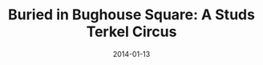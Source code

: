 ---
subheader: ''
description: "<p><span id=\"docs-internal-guid-2c908943-130d-d542-5dca-722b5649711c\"\
  ><span>Buried in Bughouse Square: A Studs Terkel Circus</span><span> </span><span>is\
  \ a new work produced by Theater and Performance Studies at the University of Chicago\
  \ that brings Halena Kays (Director) and Jay Torrence (Playwright) \_together with\
  \ a student ensemble to explore the life and work of Chicago artist and icon Studs\
  \ Terkel through expressions of circus, clown, and physical theater. \_With high\
  \ energy performances, </span><span>Buried in Bughouse Square: A Studs Terkel Circus</span><span>\
  \ </span><span>is suitable for ages 7-97 involving us all in the quest for story.\
  \ </span></span></p><p><span><span>by <strong>Jay Torrence</strong><br/>\ndirected\
  \ by <strong>Halena Kays</strong></span></span></p> <p><strong>Chris Deakin</strong>\
  \ (Narrator) is a third-year in the College studying Theater and Performance. He\
  \ has written, directed and performed for University Theater and Dean's Men productions,\
  \ including <em>Springwood Central Honors Society</em> (writer/director), <em>Hedda\
  \ Gabler</em> (Eilert Lovborg),<em> The House of Yes</em> (Marty), <em>The Merchant\
  \ of Venice</em> (Salario), <em>The Glass Menagerie</em> (Tom), <em>The Lion in\
  \ Winter</em> (John), <em>Twelfth Night</em> (Sebastian), and <em>The Violet Hour</em>\
  \ (Denny).</p><p><strong>Anton Osten</strong> (Studs Clown \"The Leader\") is a\
  \ third-year student majoring in Linguistics. He spends his free time writing fiction,\
  \ drama, and code in Python.</p><p><strong>Martin So</strong> (Studs Clown \"The\
  \ Helper\") is a fourth-year economics and TAPS major. Previous credits include:\
  \ Volpone (TAPS/Department of English), University of Laughs (UT Workshop), reWILDing\
  \ Genius (TAPS/The New Colony workshop premiere), and Oz (Le Vorris &amp; Vox).\
  \ He directed Trying to Find Chinatown by David Henry Hwang, and is currently the\
  \ dramaturgy intern for Court Theatre\u2019s production of M. Butterfly. Outside\
  \ of theatre, he is a member of Chicago Men\u2019s A Cappella. <em>Buried in Bughouse</em>\
  \ is his final UT performance before he graduates. Thank you to my family and friends!</p>\
  \ <p><strong>Sayri Suarez</strong> (Studs Clown \"The Innocent\") is a second-year\
  \ Computer Science major. She has previously acted in a Weekend of Workshops (Winter\
  \ '13) and <em>Godspell</em> (Winter '14).</p><p><strong>Lizzy Lewis </strong>(Ida\
  \ Clown) is a fourth-year Comparative Literature major. She has acted in numerous\
  \ UT/TAPS productions. Recent shows include <em>The House of Yes</em> (Jackie-O),\
  \ <em>Fool for Love</em> (May), and <em>Hedda Gabler</em> (Thea). She costume designed\
  \ <em>The Lion in Winter</em> and assistant costume designed <em>The Violet Hour</em>.</p><p><strong>Adam\
  \ Kratoska</strong> (Robert Rasmus), a third-year Linguistics major in the College,\
  \ has been involved with the circus since orientation week their first year. Specialising\
  \ in staff manipulation and tumbling, Adam has performed in and choreographed for\
  \ numerous Le Vorris &amp; Vox shows, and currently serves as president of the circus\
  \ board. On the theatre side of things Adam recently served as Lighting Designer\
  \ for <em>The Clean House</em> last UT season, and currently works in the Logan\
  \ Performance Hall. Finally, Adam would like to remind everyone in the audience\
  \ not to try any of the tricks in this show at home; run away and join the circus\
  \ instead!</p> <p><strong>Nora Bingham</strong> (Dolores Dante) is a fourth-year\
  \ in the College studying Spanish and TAPS. Her past performance experience includes<em>\
  \ Into the Woods</em>, <em>Much Ado About Nothing</em>, <em>Reefer Madness</em>,\
  \ Le Vorris &amp; Vox: <em>Tarot</em>, <em>River Jordan: A Circus Tale</em>, <em>Principia\
  \ Circusatica</em>, Le Vorris &amp; Vox presents: <em>Halloween</em>, <em>Grey Gardens</em>\
  \ and 8 New Work Week productions including her own recently completed project.\
  \ Her design credits include <em>The Violet Hour</em>, <em>The Lion in Winter</em>,\
  \ and Le Vorris &amp; Vox: <em>Oz</em>.</p><p><strong>Jay Feldman</strong> (Ed Paulson)\
  \ is a third-year Physics and Chemistry major, who has been involved in Le Vorris\
  \ &amp; Vox Circus since his first year. He has also been the sound designer for\
  \ <em>The Clean House</em>, and acted in Theater[24].</p><p><strong>Alexandra Levitas</strong>\
  \ (Mary Owsley) is a third-year Anthropology and TAPS major at the College. She\
  \ had been involved in five Le Vorris &amp; Vox circus shows primarily as a trapeze\
  \ artist and acrobat. She has also worked on multiple UT productions including,\
  \ most recently acting in <em>The Hamletmachine</em> (Karl Marx) and designing for\
  \ <em>Godspell</em> (Props Master/Set Assistant). She also designed the set for\
  \ the CES production of <em>croMangum</em>. This quarter she has also taken on her\
  \ first directing role by directing the New Work Week production of <em>The Back\
  \ Nine</em>.</p><p><strong>Rachel Markley</strong> (The Socialite), a graduating\
  \ third-year, started doing circus at the start of her first year a UChicago with\
  \ Le Vorris &amp; Vox. Having fallen in love with trapeze and partner acrobatics,\
  \ she feels most at home when her feet aren't touching the ground. Though she has\
  \ performed with LV&amp;V multiple times, this is her first performance as an \"\
  actor\".</p><p><strong>Halena Kays</strong> (Director) is the artistic director\
  \ of The Hypocrites where she both performs and directs. She is the co-founder and\
  \ former artistic director of Barrel of Monkeys where she created and directed the\
  \ majority of their public performances. She is a founding member of the newly formed\
  \ artistic collaborative, The Ruffians, and directed their recent hit production\
  \ of <em>Burning Bluebeard</em>. She is a UT-Austin and Northwestern grad, former\
  \ member of the Big Apple Circus Clown Care unit, Co-artistic Curator for Theater\
  \ on the Lake and a teacher at The University of Chicago.</p><p>Halena is an Artistic\
  \ Associate with the Neo-Futurists were she directed <em>44 Plays for 44 Presidents</em>,\
  \ <em>Burning Bluebeard</em>, co-created and directed <em>Daredevils </em>and <em>Daredevils\
  \ Hamlet</em> and the site-specific extravaganza, <em>Fake Lake</em>.</p><p>Halena\
  \ has been nominated for a Jefferson Citation for Best Supporting Actress and Best\
  \ Direction, named one of the top 50 \u201Cplayers\u201D in Chicago theater by NewCity,\
  \ and received a signed letter from Mr. Rogers saying she was \u201Cspecial\u201D\
  \ in 1978. She also recently made an awesome kid named Ripley Rose who can spin\
  \ and fall down.</p><p><strong>Jay Torrence</strong> (Playwright) is a founding\
  \ member of the artistic collective The Ruffians. He wrote and performed in the\
  \ plays <em>Burning Bluebeard</em>, <em>Roustabout: The Great Circus Train Wreck!</em>\
  \ and <em>Ivywild</em>. Torrence has also performed locally and toured nationally\
  \ with 500 Clown, Redmoon Theater and The Neo-Futurists.</p><p><strong>Nathan R.\
  \ Rohrer</strong> (Costume Designer), with over 100 productions to his name, has\
  \ been a successful theatrical costume designer in Chicago since 2007, where his\
  \ costume designs have been seen in theatre and dance productions citywide. He has\
  \ worked with numerous Chicago dance companies, having designed for Hubbard Street\
  \ Dance Chicago, River North Chicago Dance, Thodos Dance Chicago, Deeply Rooted\
  \ Productions, and many others. Nathan has also designed for such theatre companies\
  \ as Lifeline Theatre, Griffin Theatre, City Lit Theatre, and Emerald City Theatre,\
  \ and has also worked with Chicago Shakespeare Theatre, Marriott-Lincolnshire Theatre,\
  \ Northwestern University, and countless other performing arts entities nationwide.\
  \ His picturesque costume renderings have been exhibited and sold in art galleries,\
  \ and have been featured in Time Out Chicago. In addition to working as a Freelance\
  \ costume designer, Nathan is currently costume designer-in-residence at both Thodos\
  \ Dance Chicago and Chicago Repertory Ballet, where he is a founding member. Nathan\
  \ received his B.A. from the University of Wisconsin \u2013 Stevens Point.</p><p><strong>Jessica\
  \ Kuehnau Wardell</strong> (Scenic Designer) is a freelance Scenic and Costume Designer\
  \ in Chicago. Her Chicago credits include Rivendell Theatre (Jeff recommended <em>These\
  \ Shining Lives</em>), Griffin Theate (Jeff recommended<em> Company, Journey\u2019\
  s End), </em>Steep Theatre, A Red Orchid, The Building Stage, Pegasus Players, Lifeline\
  \ Theatre, Circle Theatre and Metropolis Performing Arts Center.\_ Jessica is a\
  \ founding ensemble member of Adventure Stage Chicago and Backstage Theatre Company\
  \ and artistic associate with MPAACT. She earned her MFA from Northwestern University\
  \ in 2007, and is currently the Director of Design at University of Chicago. Her\
  \ online portfolio is at jesskdesign.com.</p><p><strong>Mikhail Fiksel</strong>\
  \ (Sound Designer) is a Chicago based designer, composer and performer. Recent Chicago\
  \ work includes projects with Writers\u2019 Theatre, Victory Gardens, Redmoon Theater,\
  \ Goodman Theatre, Northlight Theatre, Albany Park Theatre Project, The Hypocrites\
  \ and Timeline Theatre. Regional and Off-Broadway credits include American Conservatory\
  \ Theatre, Dallas Theater Center, Berkeley Repertory Theatre, Geffen Playhouse,\
  \ The Repertory Theatre of St. Louis, Milwaukee Chamber Theatre and Second Stage\
  \ Theatre. International credits include Tukkers Connexion (Arnhem, Holland) and\
  \ International Festival of Londrina (Londrina, Brazil). Recent film composition\
  \ credits include\_The Wise Kids\_and\_In Memoriam. He has received seven Joseph\
  \ Jefferson Awards, a Lucille Lortel Award, A Garland Award and an After Dark Award\
  \ for an Original Musical. He was also nominated for the Henry Hewes Design Award\
  \ and was honored with The Michael Maggio Emerging Designer Award. Fiksel is an\
  \ ensemble member of 2nd Story, an Artistic Associate with Collaboraction, Wildclaw\
  \ Theatre and Redmoon Theatre.\_<a href=\"http://www.mikhailfiksel.com/\">www.mikhailfiksel.com</a></p><p><strong>Matthew\
  \ Gawryk</strong> (Lighting Designer) works primarily as a lighting designer here\
  \ in Chicago, but has worn many hats while producing theater, dance, and music.\
  \ The Theater School at DePaul University graduated him in 2004 with a BFA in Lighting\
  \ Design. His work has been seen at A Red Orchid, Mary-Arrchie, Piven, Second City,\
  \ Lookingglass, and many other theaters. He has toured domestically and internationally\
  \ with Hubbard Street Dance and hit the road for a while with the gypsy/punk/marching\
  \ band Mucca Pazza. A variety of theatrical outreach programs and summer camps have\
  \ given him children to instruct in stage design, including the Chicago High School\
  \ for the Arts during the 2010-2011 school year. He is a co-recipient of an After\
  \ Dark Award, and a Jeff Award Nominee.</p><p><strong>Ben Carcello</strong> (Technical\
  \ Director) worked for two years as Technical Director at Presbyterian College.\
  \ He has also worked as a carpenter for Lookingglass Theatre Company and Chicago\
  \ Shakepeare Theater. He has a bachelor\u2019s degree in Theatre Design and Production\
  \ from Illinois State University.</p><p><strong>Jenny Pinson</strong> (Props Master)\
  \ has been a freelance Properties Designer in Chicago since her graduation in 2006\
  \ from The Theatre School of DePaul University where she received her BFA in Theatre\
  \ Technology. \_She's had the opportunity to work with a variety of theatre companies\
  \ in the Chicagoland area including, Theater Wit, Redtwist Theatre, Oakton Community\
  \ College, Route 66 Theatre Company, TUTA, Drury Lane Oakbrook, and Emerald City\
  \ Theatre Company to name a few.</p><p><strong>Lucy A. Little</strong> (Circus Choreographer)\
  \ is a graduate of UChicago (AB '12), where she studied Music Composition and the\
  \ applications of music in healthcare and social services. While at UChicago, Lucy\
  \ re-founded and ran the student circus troupe Le Vorris &amp; Vox Circus, during\
  \ which time she co-created and directed four circus productions. She is excited\
  \ to see how far the circus arts have come at UChicago, and is so happy to be involved\
  \ in this fantastic project! In the past, Lucy held the 2012-2013 Dr. Aizik Wolf\
  \ Human Rights Post-Baccalauretae Fellowship, which funded her work with Heartland\
  \ Alliance, where she developed creative arts programming for youth and trained\
  \ staff on best practices for use of the arts in social service work. Lucy currently\
  \ works on campus at the Institute of Politics and as a circus teacher with Chicago's\
  \ social youth circus organization, CircEsteem. Lucy is also a Cirque du Soleil-certified\
  \ social circus educator.</p><p><strong>Laura Ashlock</strong> (Production Manager)\
  \ has been professionally Stage Managing and Production Managing for the past 10\
  \ years. She comes to University Theatre from Emerald City Theatre Company where\
  \ she served as the Production Manager overseeing all of the mainstage and touring\
  \ productions. Laura has also worked at Steppenwolf Theatre Company as the Production\
  \ Management Apprentice and Chicago Shakespeare Theatre as the Production Management\
  \ Intern. Her Stage Management Highlights include being the Resident Stage Manager\
  \ at the Dorset Theater Festival in Vermont, Stage Manager for the Human Festival\
  \ in Chicago as well as numerous New Plays and World Premieres. Laura holds a BFA\
  \ in Stage Management from The Theatre School-De Paul University.</p><p><strong>Caroline\
  \ Gully Brown</strong> (Stage Manager) is a third-year Theater and Performance Studies\
  \ (TAPS) major pursuing a career in stage management. Past credits include: <em>Godspell</em>\
  \ (University Theater), <em>The Terrible Magic of Gertrude Lazarus</em> (The New\
  \ Colony), <em>Tales of Kalidasa</em> (Apsara/UT Collaboration), <em>Spring Awakening</em>\
  \ (The Theater School), <em>Tartuffe</em> (The Theater School), <em>La Boheme</em>\
  \ (La Musica Lirica<em>), An Actor Prepares</em> (TAPS), and <em>The Violet Hour</em>\
  \ (University Theater).</p><p><strong>Scarlett J. Kim</strong> (Assistant Director)\
  \ has directed (<em>The Hamletmachine</em>, <em>Hotel Nepenthe</em>, <em>4.48 Psychosis</em>),\
  \ acted (<em>The House of Yes</em>, <em>reWILDing Genius</em>, <em>The Vagina Monologues</em>),\
  \ and set designed (<em>Godspell</em>) with UT. She is the Chair of the University\
  \ Theater Committee.</p> <p><strong>Robert Eric Shoemaker</strong> (Assistant Scenic\
  \ Designer) has scenic designed for Dream Theater Company, written plays for American\
  \ Theater Company, and directed for 3 Brothers Theatre, but he will always treasure\
  \ his time at UChicago working with University Theater (Life is a Dream, Adaptation,\
  \ The Physicists, Hotel Nepenthe, Principia Circusatica, The Drowsy Chaperone, and\
  \ this production) and his baby the Classical Entertainment Society (Coriolanus,\
  \ Beowulf, Tiresias, Blood Weddin', Iron Bridal Feast). Thank you to Jess for being\
  \ a great mentor.</p><p><strong>Bobby Huggins </strong>(Assistant Sound Designer)\
  \ is a fourth-year Math major. He intends to pursue a career in Chicago theatre\
  \ after graduation, and he hopes the show fills you with wonder.</p> <p><strong></strong></p><p><span>Brett\
  \ Pepowski</span><span> (Assistant Technical Director) is a second-year Biology\
  \ major, although everyone else seems to think she is a TAPS major instead. She\
  \ is thrilled to be working on her first pro show with Ben as her fearless leader,\
  \ and is quite happy to be back in a scene shop. Other productions she is currently\
  \ working on include CES\u2019s <em>Iron Bridal Feast</em> (Stage Manager and Tech\
  \ Director) and FOTA\u2019s <em>PLATH/HUGHES</em> (Stage Manager). Some of her past\
  \ productions include Rhinofest\u2019s <em>PLATH/HUGHES</em> (Stage Manager) and\
  \ CES\u2019s <em>Blood-Weddin\u2019</em> (Aunt Patsy and Lighting Designer).</span></p><p><strong>Sammi\
  \ Wreschner </strong>(Assistant Lighting Designer)</p><p><strong>Natalie Wagner</strong>\
  \ (Assistant Stage Manager) is a first-year in the College. She has worked on <em>Hedda\
  \ Gabler</em>, <em>Grey Gardens</em>, and <em>Godspell </em>(Assistant Stage Manager)\
  \ and is working on <em>Cabaret </em>this quarter (Assistant Set Designer). She\
  \ has designed and curated-for-a-day for Theater[24], and she is a member of UT's\
  \ Student Committee.</p><p><strong>Samantha Stambuk</strong> (Assistant Production\
  \ Manager) is a fourth-year student in the College who looks forward to graduating\
  \ with a degree in Theater and Performance Studies this spring. Previous credits\
  \ in stage management include <em>A Midsummer Night\u2019s Dream</em>, <em>Oedipus</em>,\
  \ <em>Blood Weddin\u2019</em> and <em>Philip Glass Buys a Loaf of Bread</em>.</p><p><strong>Lauren\
  \ Eames</strong> (Master Electrician) is a first-year Religious Studies Major. For\
  \ UT: <em>Godspell</em> (ME), <em>Fool for Love</em> (ME), <em>The Hamletmachine</em>\
  \ (ALD). She has also designed lights for UChicago MAYA, Le Vorris &amp; Vox, and\
  \ is a curator for Theater[24].</p> <p><strong>Murphy Spence</strong> (Tech Staff\
  \ Liaison) is TAPS major in the college; she is employed by the department as a\
  \ member of the technical staff and as the assistant to the director of the department.\
  \ This quarter, she is also the set designer for <em>Cabaret</em>. She has previously\
  \ worked as a Master Carpenter (Fool for Love), lighting designer (As You Like It;\
  \ The Drowsy Chaperone), as well as an assistant lighting designer (The Real Thing;\
  \ reWilding Genius). Outside of UT, she has worked with the Laura Twirls Suicide\
  \ Foundation, Chicago Association of Black Storytellers, The New Colony, and the\
  \ Inconvenience.</p>"
slug: buried-bughouse-square
title: 'Buried in Bughouse Square: A Studs Terkel Circus'
layout: show-info
quarter: spring
year: 2014
season: 2013-2014 Shows
date: 2014-01-13

---